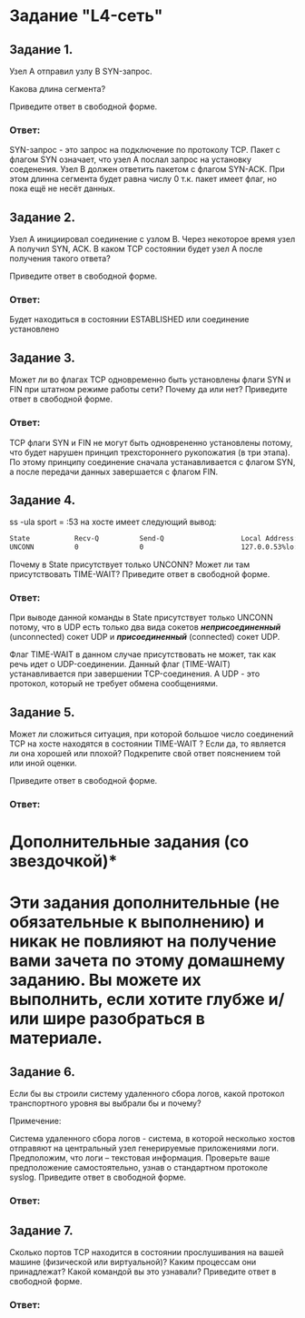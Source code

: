# Задание "L4-сеть"

## Задание 1.

Узел А отправил узлу В SYN-запрос.

Какова длина сегмента?

Приведите ответ в свободной форме.


### Ответ: 

SYN-запрос - это запрос на подключение по протоколу TCP. 
Пакет с флагом SYN означает, что узел А послал запрос на установку соеденения. Узел В должен ответить пакетом с флагом SYN-ACK.
При этом длинна сегмента будет равна числу 0 т.к. пакет имеет флаг, но пока ещё не несёт данных.


## Задание 2.

Узел А инициировал соединение с узлом В.
Через некоторое время узел А получил SYN, ACK.
В каком TCP состоянии будет узел А после получения такого ответа?

Приведите ответ в свободной форме.

### Ответ: 

Будет находиться в состоянии ESTABLISHED или соединение установлено


## Задание 3.

Может ли во флагах TCP одновременно быть установлены флаги SYN и FIN при штатном режиме работы сети?
Почему да или нет?
Приведите ответ в свободной форме.

### Ответ: 

TCP флаги SYN и FIN не могут быть одноврененно установлены потому, что будет нарушен принцип трехстороннего рукопожатия (в три этапа). По этому принципу соединение сначала устанавливается с флагом SYN, а после передачи данных завершается с флагом FIN.


## Задание 4.

ss -ula sport = :53 на хосте имеет следующий вывод:

```bash
State           Recv-Q          Send-Q                   Local Address:Port                     Peer Address:Port          Process
UNCONN          0               0                        127.0.0.53%lo:domain                        0.0.0.0:*
```

Почему в State присутствует только UNCONN?
Может ли там присутствовать TIME-WAIT?
Приведите ответ в свободной форме.

### Ответ: 

При выводе данной команды в State присутствует только UNCONN потому, что в UDP есть только два вида сокетов ***неприсоединенный*** (unconnected) сокет UDP и ***присоединенный*** (connected) сокет UDP.

Флаг TIME-WAIT в данном случае присутствовать не может, так как речь идет о UDP-соединении. Данный флаг (TIME-WAIT) устанавливается при завершении TCP-соединения. А UDP - это протокол, который не требует обмена сообщениями.

## Задание 5.

Может ли сложиться ситуация, при которой большое число соединений TCP на хосте находятся в состоянии TIME-WAIT ?
Если да, то является ли она хорошей или плохой?
Подкрепите свой ответ пояснением той или иной оценки.

Приведите ответ в свободной форме.

### Ответ: 




# Дополнительные задания (со звездочкой)*
# Эти задания дополнительные (не обязательные к выполнению) и никак не повлияют на получение вами зачета по этому домашнему заданию. Вы можете их выполнить, если хотите глубже и/или шире разобраться в материале.

## Задание 6.

Если бы вы строили систему удаленного сбора логов, какой протокол транспортного уровня вы выбрали бы и почему?

Примечение:

Система удаленного сбора логов - система, в которой несколько хостов отправяют на центральный узел генерируемые приложениями логи. Предположим, что логи – текстовая информация.
Проверьте ваше предположение самостоятельно, узнав о стандартном протоколе syslog.
Приведите ответ в свободной форме.

### Ответ: 




## Задание 7.

Сколько портов TCP находится в состоянии прослушивания на вашей машине (физической или виртуальной)?
Каким процессам они принадлежат?
Какой командой вы это узнавали?
Приведите ответ в свободной форме.

### Ответ: 







